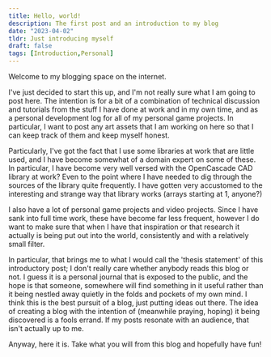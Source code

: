```yaml
---
title: Hello, world!
description: The first post and an introduction to my blog
date: "2023-04-02"
tldr: Just introducing myself
draft: false
tags: [Introduction,Personal]
---
```


Welcome to my blogging space on the internet.

I've just decided to start this up, and I'm not really sure what I am going to post here. The intention is for a bit of a combination of technical discussion and tutorials from the stuff I have done at work and in my own time, and as a personal development log for all of my personal game projects. In particular, I want to post any art assets that I am working on here so that I can keep track of them and keep myself honest.

Particularly, I've got the fact that I use some libraries at work that are little used, and I have become somewhat of a domain expert on some of these. In particular, I have become very well versed with the OpenCascade CAD library at work? Even to the point where I have needed to dig through the sources of the library quite frequently. I have gotten very accustomed to the interesting and strange way that library works (arrays starting at 1, anyone?)

I also have a lot of personal game projects and video projects. Since I have sank into full time work, these have become far less frequent, however I do want to make sure that when I have that inspiration or that research it actually is being put out into the world, consistently and with a relatively small filter.

In particular, that brings me to what I would call the 'thesis statement' of this introductory post; I don't really care whether anybody reads this blog or not. I guess it is a personal journal that is exposed to the public, and the hope is that someone, somewhere will find something in it useful rather than it being nestled away quietly in the folds and pockets of my own mind. I think this is the best pursuit of a blog, just putting ideas out there. The idea of creating a blog with the intention of (meanwhile praying, hoping) it being discovered is a fools errand. If my posts resonate with an audience, that isn't actually up to me.

Anyway, here it is. Take what you will from this blog and hopefully have fun!
